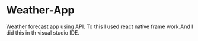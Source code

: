 # Weather-App
Weather forecast app using API. To this I used react native frame work.And I did this in th visual studio IDE.

